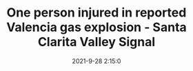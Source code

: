 ---
"title": "One person injured in reported Valencia gas explosion - Santa Clarita Valley Signal"
"date": "2021-9-28 2:15:0"
"feed_name": "GOOGLENEWSINDUSTRIAL"
"feed_website": "https://news.google.com/search?q=industrial%2Bincident&hl=en-US&gl=US&ceid=US:en"
"feed_rss": "https://news.google.com/rss/search?q=industrial%2Bincident&hl=en-US&gl=US&ceid=US:en"
"link": "https://signalscv.com/2021/09/one-person-injured-in-reported-valencia-gas-explosion/"
"source": "{'href': 'https://signalscv.com', 'title': 'Santa Clarita Valley Signal'}"
"file": "_posts/2021-1-1-0f7f47421d04cec5fed7d6061ad51cd11cb7aa2d.md"
"accident": "1"
"drilling": "1"
"dead": "1"
"injured": "0"
"arrested": "0"
"where": "unknown site"
"causes": "explosion"
"place": "valencia"
"place_uri": "http://en.wikipedia.org/wiki/Valencia"
---